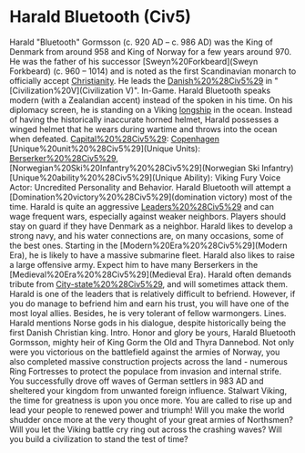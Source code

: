 # Harald Bluetooth (Civ5)

Harald "Bluetooth" Gormsson (c. 920 AD – c. 986 AD) was the King of Denmark from around 958 and King of Norway for a few years around 970. He was the father of his successor [Sweyn%20Forkbeard](Sweyn Forkbeard) (c. 960 – 1014) and is noted as the first Scandinavian monarch to officially accept [Christianity](Christianity). He leads the [Danish%20%28Civ5%29](Danes) in "[Civilization%20V](Civilization V)".
In-Game.
Harald Bluetooth speaks modern (with a Zealandian accent) instead of the spoken in his time. On his diplomacy screen, he is standing on a Viking [longship](longship) in the ocean. Instead of having the historically inaccurate horned helmet, Harald possesses a winged helmet that he wears during wartime and throws into the ocean when defeated.
[Capital%20%28Civ5%29](Capital): [Copenhagen](Copenhagen)
[Unique%20unit%20%28Civ5%29](Unique Units): [Berserker%20%28Civ5%29](Berserker), [Norwegian%20Ski%20Infantry%20%28Civ5%29](Norwegian Ski Infantry)
[Unique%20ability%20%28Civ5%29](Unique Ability): Viking Fury
Voice Actor: Uncredited
Personality and Behavior.
Harald Bluetooth will attempt a [Domination%20victory%20%28Civ5%29](domination victory) most of the time.
Harald is quite an aggressive [Leaders%20%28Civ5%29](leader) and can wage frequent wars, especially against weaker neighbors. Players should stay on guard if they have Denmark as a neighbor.
Harald likes to develop a strong navy, and his water connections are, on many occasions, some of the best ones. Starting in the [Modern%20Era%20%28Civ5%29](Modern Era), he is likely to have a massive submarine fleet.
Harald also likes to raise a large offensive army. Expect him to have many Berserkers in the [Medieval%20Era%20%28Civ5%29](Medieval Era).
Harald often demands tribute from [City-state%20%28Civ5%29](city-states), and will sometimes attack them.
Harald is one of the leaders that is relatively difficult to befriend. However, if you do manage to befriend him and earn his trust, you will have one of the most loyal allies. Besides, he is very tolerant of fellow warmongers.
Lines.
Harald mentions Norse gods in his dialogue, despite historically being the first Danish Christian king.
Intro.
Honor and glory be yours, Harald Bluetooth Gormsson, mighty heir of King Gorm the Old and Thyra Dannebod. Not only were you victorious on the battlefield against the armies of Norway, you also completed massive construction projects across the land - numerous Ring Fortresses to protect the populace from invasion and internal strife. You successfully drove off waves of German settlers in 983 AD and sheltered your kingdom from unwanted foreign influence.
Stalwart Viking, the time for greatness is upon you once more. You are called to rise up and lead your people to renewed power and triumph! Will you make the world shudder once more at the very thought of your great armies of Northsmen? Will you let the Viking battle cry ring out across the crashing waves? Will you build a civilization to stand the test of time?